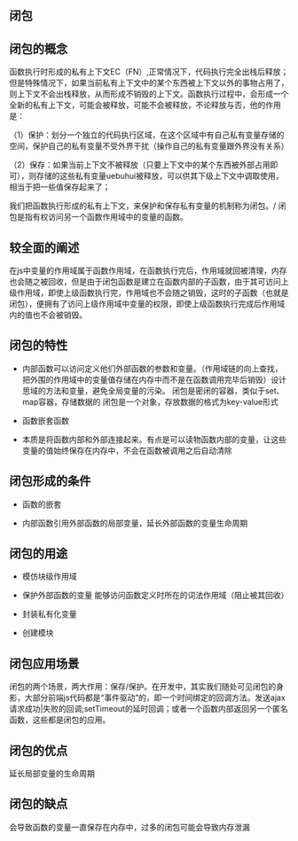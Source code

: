 ## 闭包

## 闭包的概念

函数执行时形成的私有上下文EC（FN）,正常情况下，代码执行完全出栈后释放；但是特殊情况下，如果当前私有上下文中的某个东西被上下文以外的事物占用了，则上下文不会出栈释放，从而形成不销毁的上下文。函数执行过程中，会形成一个全新的私有上下文，可能会被释放，可能不会被释放，不论释放与否，他的作用是：

（1）保护：划分一个独立的代码执行区域，在这个区域中有自己私有变量存储的空间，保护自己的私有变量不受外界干扰（操作自己的私有变量跟外界没有关系）

（2）保存：如果当前上下文不被释放（只要上下文中的某个东西被外部占用即可），则存储的这些私有变量uebuhui被释放，可以供其下级上下文中调取使用，相当于把一些值保存起来了；

我们把函数执行形成的私有上下文，来保护和保存私有变量的机制称为闭包。/ 闭包是指有权访问另一个函数作用域中的变量的函数。

## 较全面的阐述
在js中变量的作用域属于函数作用域，在函数执行完后，作用域就回被清理，内存也会随之被回收，但是由于闭包函数是建立在函数内部的子函数，由于其可访问上级作用域，即使上级函数执行完，作用域也不会随之销毁，这时的子函数（也就是闭包），便拥有了访问上级作用域中变量的权限，即使上级函数执行完成后作用域内的值也不会被销毁。

## 闭包的特性
- 内部函数可以访问定义他们外部函数的参数和变量。（作用域链的向上查找，把外围的作用域中的变量值存储在内存中而不是在函数调用完毕后销毁）设计思域的方法和变量，避免全局变量的污染。
  闭包是密闭的容器，类似于set、map容器，存储数据的
  闭包是一个对象，存放数据的格式为key-value形式

- 函数嵌套函数

- 本质是将函数内部和外部连接起来。有点是可以读物函数内部的变量，让这些变量的值始终保存在内存中，不会在函数被调用之后自动清除

## 闭包形成的条件

- 函数的嵌套

- 内部函数引用外部函数的局部变量，延长外部函数的变量生命周期

## 闭包的用途

- 模仿块级作用域

- 保护外部函数的变量 能够访问函数定义时所在的词法作用域（阻止被其回收）

- 封装私有化变量

- 创建模块

## 闭包应用场景

闭包的两个场景，两大作用：保存/保护。在开发中，其实我们随处可见闭包的身影，大部分前端js代码都是“事件驱动”的，即一个时间绑定的回调方法。发送ajax请求成功|失败的回调;setTimeout的延时回调；或者一个函数内部返回另一个匿名函数，这些都是闭包的应用。

## 闭包的优点

延长局部变量的生命周期

## 闭包的缺点

会导致函数的变量一直保存在内存中，过多的闭包可能会导致内存泄漏




